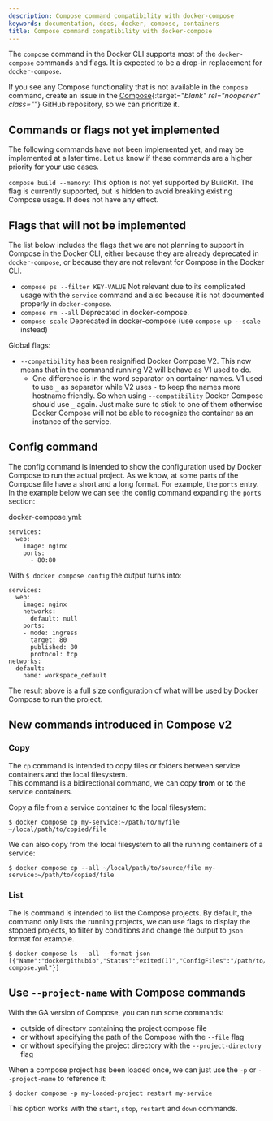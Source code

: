 ```yaml
---
description: Compose command compatibility with docker-compose
keywords: documentation, docs, docker, compose, containers
title: Compose command compatibility with docker-compose
---
```


The `compose` command in the Docker CLI supports most of the `docker-compose` commands and flags. It is expected to be a drop-in replacement for `docker-compose`. 

If you see any Compose functionality that is not available in the `compose` command, create an issue in the [Compose](https://github.com/docker/compose/issues){:target="_blank" rel="noopener" class="_"} GitHub repository, so we can prioritize it.

## Commands or flags not yet implemented

The following commands have not been implemented yet, and may be implemented at a later time.
Let us know if these commands are a higher priority for your use cases.

`compose build --memory`: This option is not yet supported by BuildKit. The flag is currently supported, but is hidden to avoid breaking existing Compose usage. It does not have any effect.

## Flags that will not be implemented

The list below includes the flags that we are not planning to support in Compose in the Docker CLI,
either because they are already deprecated in `docker-compose`, or because they are not relevant for Compose in the Docker CLI.

* `compose ps --filter KEY-VALUE` Not relevant due to its complicated usage with the `service` command and also because it is not documented properly in `docker-compose`.
* `compose rm --all` Deprecated in docker-compose.
* `compose scale` Deprecated in docker-compose (use `compose up --scale` instead)

Global flags:

* `--compatibility` has been resignified Docker Compose V2. This now means that in the command running V2 will behave as V1 used to do.
  * One difference is in the word separator on container names. V1 used to use `_` as separator while V2 uses `-` to keep the names more hostname friendly. So when using `--compatibility` Docker 
    Compose should use `_` again. Just make sure to stick to one of them otherwise Docker Compose will not be able to recognize the container as an instance of the service.

## Config command

The config command is intended to show the configuration used by Docker Compose to run the actual project.
As we know, at some parts of the Compose file have a short and a long format. For example, the `ports` entry.
In the example below we can see the config command expanding the `ports` section:

docker-compose.yml:
```
services:
  web:
    image: nginx
    ports:
      - 80:80
```
With `$ docker compose config` the output turns into:
```
services:
  web:
    image: nginx
    networks:
      default: null
    ports:
    - mode: ingress
      target: 80
      published: 80
      protocol: tcp
networks:
  default:
    name: workspace_default
```

The result above is a full size configuration of what will be used by Docker Compose to run the project.

## New commands introduced in Compose v2

### Copy

The `cp` command is intended to copy files or folders between service containers and the local filesystem.  
This command is a bidirectional command, we can copy **from** or **to** the service containers.

Copy a file from a service container to the local filesystem:

```console
$ docker compose cp my-service:~/path/to/myfile ~/local/path/to/copied/file
```

We can also copy from the local filesystem to all the running containers of a service:

```console
$ docker compose cp --all ~/local/path/to/source/file my-service:~/path/to/copied/file
```


### List

The ls command is intended to list the Compose projects. By default, the command only lists the running projects, 
we can use flags to display the stopped projects, to filter by conditions and change the output to `json` format for example.

```console
$ docker compose ls --all --format json
[{"Name":"dockergithubio","Status":"exited(1)","ConfigFiles":"/path/to/docker.github.io/docker-compose.yml"}]
```

## Use `--project-name` with Compose commands

With the GA version of Compose, you can run some commands:
- outside of directory containing the project compose file
- or without specifying the path of the Compose with the `--file` flag
- or without specifying the project directory with the `--project-directory` flag

When a compose project has been loaded once, we can just use the `-p` or `--project-name` to reference it:

```console
$ docker compose -p my-loaded-project restart my-service
```

This option works with the `start`, `stop`, `restart` and `down` commands.